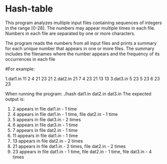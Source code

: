 # Hash-table
This program analyzes multiple input files containing sequences of integers in the range [0-28].
The numbers may appear multiple times in each file.
Numbers in each file are separated by one or more characters.

The program reads the numbers from all input files and prints a summary for each unique number that appears in one or more files.
The summary includes the filenames where the number appears and the frequency of its occurrences in each file

#For example:

1.dat1.in 11 2 4 21 23 21 
2.dat2.in 21 7 4 23 21 13 13 
3.dat3.in 5 23 5 23 6 23 23

When running the program: 
./hash dat1.in dat2.in dat3.in
 The expected output is: 
1. 2 appears in file dat1.in - 1 time
2. 4 appears in file dat1.in - 1 time, file dat2.in - 1 time
3. 5 appears in file dat3.in - 2 times
4. 6 appears in file dat3.in - 1 time
5. 7 appears in file dat2.in - 1 time
6. 11 appears in file dat1.in - 1 time
7. 13 appears in file dat2.in - 2 times
8. 21 appears in file dat1.in - 2 times, file dat2.in - 2 times
9. 23 appears in file dat1.in - 1 time, file dat2.in - 1 time, file dat3.in - 4 times
